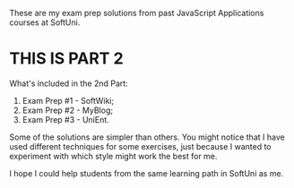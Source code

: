 These are my exam prep solutions from past JavaScript Applications courses at SoftUni.

# THIS IS PART 2

What's included in the 2nd Part:
  1. Exam Prep #1 - SoftWiki;
  2. Exam Prep #2 - MyBlog;
  3. Exam Prep #3 - UniEnt.
  
Some of the solutions are simpler than others. 
You might notice that I have used different techniques for some exercises, just because I wanted to experiment with which style might work the best for me.

I hope I could help students from the same learning path in SoftUni as me.
